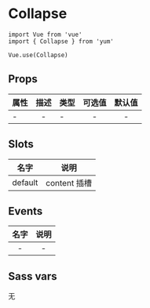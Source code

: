 # Collapse

```JS
import Vue from 'vue'
import { Collapse } from 'yum'

Vue.use(Collapse)
```

## Props

| 属性 | 描述 | 类型 | 可选值 | 默认值 |
| - | :-: | :- | :-: | :-: |
| - | - | - | - | - | - |

## Slots

| 名字 | 说明 |
| :-: | :-: |
| default | content 插槽 |

## Events

| 名字 | 说明 |
| :-: | :-: |
| - | - |

## Sass vars

无